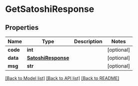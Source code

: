 # GetSatoshiResponse

## Properties
Name | Type | Description | Notes
------------ | ------------- | ------------- | -------------
**code** | **int** |  | [optional] 
**data** | [**SatoshiResponse**](SatoshiResponse.md) |  | [optional] 
**msg** | **str** |  | [optional] 

[[Back to Model list]](../README.md#documentation-for-models) [[Back to API list]](../README.md#documentation-for-api-endpoints) [[Back to README]](../README.md)

